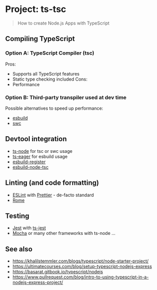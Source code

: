 # Project: ts-tsc

> How to create Node.js Apps with TypeScript

## Compiling TypeScript

### Option A: TypeScript Compiler (tsc)

Pros:

- Supports all TypeScript features
- Static type checking included
  Cons:
- Performance

### Option B: Third-party transpiler used at dev time

Possible alternatives to speed up performance:

- [esbuild](https://esbuild.github.io/)
- [swc](https://swc.rs/)

## Devtool integration

- [ts-node](https://typestrong.org/ts-node/) for tsc or swc usage
- [ts-eager](https://www.npmjs.com/package/ts-eager) for esbuild usage
- [esbuild-register](https://www.npmjs.com/package/esbuild-register)
- [esbuild-node-tsc](https://www.npmjs.com/package/esbuild-node-tsc)

## Linting (and code formatting)

- [ESLint](https://eslint.org/) with [Prettier](https://prettier.io/) - de-facto standard
- [Rome](https://rome.tools/)

## Testing

- [Jest](https://jestjs.io/) with [ts-jest](https://kulshekhar.github.io/ts-jest/)
- [Mocha](https://mochajs.org/) or many other frameworks with ts-node ...

## See also

- https://khalilstemmler.com/blogs/typescript/node-starter-project/
- https://ultimatecourses.com/blog/setup-typescript-nodejs-express
- https://basarat.gitbook.io/typescript/nodejs
- https://www.pullrequest.com/blog/intro-to-using-typescript-in-a-nodejs-express-project/
